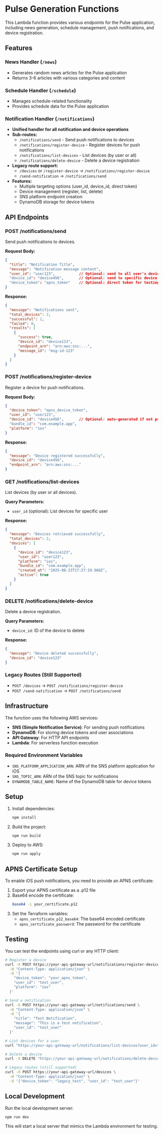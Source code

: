 # Pulse Generation Functions

This Lambda function provides various endpoints for the Pulse application, including news generation, schedule management, push notifications, and device registration.

## Features

### News Handler (`/news`)
- Generates random news articles for the Pulse application
- Returns 3-6 articles with various categories and content

### Schedule Handler (`/schedule`)
- Manages schedule-related functionality
- Provides schedule data for the Pulse application

### Notification Handler (`/notifications`)
- **Unified handler for all notification and device operations**
- **Sub-routes:**
  - `/notifications/send` - Send push notifications to devices
  - `/notifications/register-device` - Register devices for push notifications
  - `/notifications/list-devices` - List devices (by user or all)
  - `/notifications/delete-device` - Delete a device registration
- **Legacy route support:**
  - `/devices` or `/register-device` → `/notifications/register-device`
  - `/send-notification` → `/notifications/send`
- **Features:**
  - Multiple targeting options (user_id, device_id, direct token)
  - Device management (register, list, delete)
  - SNS platform endpoint creation
  - DynamoDB storage for device tokens

## API Endpoints

### POST /notifications/send
Send push notifications to devices.

**Request Body:**
```json
{
  "title": "Notification Title",
  "message": "Notification message content",
  "user_id": "user123",           // Optional: send to all user's devices
  "device_id": "device456",       // Optional: send to specific device
  "device_token": "apns_token"    // Optional: direct token for testing
}
```

**Response:**
```json
{
  "message": "Notifications sent",
  "total_devices": 2,
  "successful": 2,
  "failed": 0,
  "results": [
    {
      "success": true,
      "device_id": "device123",
      "endpoint_arn": "arn:aws:sns:...",
      "message_id": "msg-id-123"
    }
  ]
}
```

### POST /notifications/register-device
Register a device for push notifications.

**Request Body:**
```json
{
  "device_token": "apns_device_token",
  "user_id": "user123",
  "device_id": "device456",       // Optional: auto-generated if not provided
  "bundle_id": "com.example.app",
  "platform": "ios"
}
```

**Response:**
```json
{
  "message": "Device registered successfully",
  "device_id": "device456",
  "endpoint_arn": "arn:aws:sns:..."
}
```

### GET /notifications/list-devices
List devices (by user or all devices).

**Query Parameters:**
- `user_id` (optional): List devices for specific user

**Response:**
```json
{
  "message": "Devices retrieved successfully",
  "total_devices": 2,
  "devices": [
    {
      "device_id": "device123",
      "user_id": "user123",
      "platform": "ios",
      "bundle_id": "com.example.app",
      "created_at": "2025-08-23T17:27:19.968Z",
      "active": true
    }
  ]
}
```

### DELETE /notifications/delete-device
Delete a device registration.

**Query Parameters:**
- `device_id`: ID of the device to delete

**Response:**
```json
{
  "message": "Device deleted successfully",
  "device_id": "device123"
}
```

### Legacy Routes (Still Supported)
- `POST /devices` → `POST /notifications/register-device`
- `POST /send-notification` → `POST /notifications/send`

## Infrastructure

The function uses the following AWS services:

- **SNS (Simple Notification Service)**: For sending push notifications
- **DynamoDB**: For storing device tokens and user associations
- **API Gateway**: For HTTP API endpoints
- **Lambda**: For serverless function execution

### Required Environment Variables

- `SNS_PLATFORM_APPLICATION_ARN`: ARN of the SNS platform application for iOS
- `SNS_TOPIC_ARN`: ARN of the SNS topic for notifications
- `DYNAMODB_TABLE_NAME`: Name of the DynamoDB table for device tokens

## Setup

1. Install dependencies:
   ```bash
   npm install
   ```

2. Build the project:
   ```bash
   npm run build
   ```

3. Deploy to AWS:
   ```bash
   npm run apply
   ```

## APNS Certificate Setup

To enable iOS push notifications, you need to provide an APNS certificate:

1. Export your APNS certificate as a .p12 file
2. Base64 encode the certificate:
   ```bash
   base64 -i your_certificate.p12
   ```
3. Set the Terraform variables:
   - `apns_certificate_p12_base64`: The base64 encoded certificate
   - `apns_certificate_password`: The password for the certificate

## Testing

You can test the endpoints using curl or any HTTP client:

```bash
# Register a device
curl -X POST https://your-api-gateway-url/notifications/register-device \
  -H "Content-Type: application/json" \
  -d '{
    "device_token": "your_apns_token",
    "user_id": "test_user",
    "platform": "ios"
  }'

# Send a notification
curl -X POST https://your-api-gateway-url/notifications/send \
  -H "Content-Type: application/json" \
  -d '{
    "title": "Test Notification",
    "message": "This is a test notification",
    "user_id": "test_user"
  }'

# List devices for a user
curl "https://your-api-gateway-url/notifications/list-devices?user_id=test_user"

# Delete a device
curl -X DELETE "https://your-api-gateway-url/notifications/delete-device?device_id=device123"

# Legacy routes (still supported)
curl -X POST https://your-api-gateway-url/devices \
  -H "Content-Type: application/json" \
  -d '{"device_token": "legacy_test", "user_id": "test_user"}'
```

## Local Development

Run the local development server:

```bash
npm run dev
```

This will start a local server that mimics the Lambda environment for testing.
